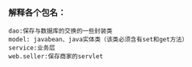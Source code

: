 ### 解释各个包名：
	dao:保存与数据库的交换的一些封装类
	model: javabean、java实体类（该类必须含有set和get方法）
	service:业务层
	web.seller:保存商家的servlet
